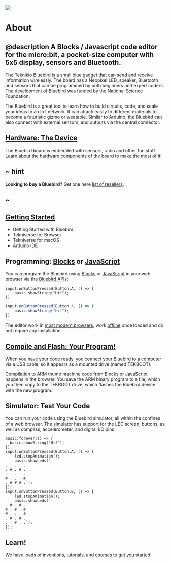 ![](/static/mb/device/header1.jpg)

# About

## @description A Blocks / Javascript code editor for the micro:bit, a pocket-size computer with 5x5 display, sensors and Bluetooth.

The [Teknikio Bluebird](https://www.teknikio.com/products/bluebird-beta-v1-6) is a [small blue gadget](/device) that can send and receive information wirelessly. The board has a Neopixel LED, speaker, Bluetooth and sensors that can be programmed by both beginners and expert coders. The development of Bluebird was funded by the National Science Foundation.


The Bluebird is a great tool to learn how to build circuits, code, and scale your ideas to an IoT network. It can attach easily to different materials to become a futuristic gizmo or weatable.  Similar to  Arduino, the Bluebird can also  connect with external sensors, and outputs via the central connector.


## [Hardware: The Device](/device)

The Bluebird board is embedded with sensors, radio and other fun stuff. Learn about the [hardware components](/device) of the board to make the most of it!

## ~ hint

**Looking to buy a Bluebird?** Get one here [list of resellers](https://www.teknikio.com/products/bluebird-beta-v1-6).

## ~
## [Getting Started](/device)

* Getting Started with Bluebird
* Tekniverse for Browser
* Tekniverse for macOS
* Arduino IDE

## Programming: [Blocks](/blocks) or [JavaScript](/javascript)

You can program the Bluebird using [Blocks](/blocks) or [JavaScript](/javascript) in your web browser via the [Bluebird APIs](/reference):

```block
input.onButtonPressed(Button.A, () => {
    basic.showString("Hi!");
})
```
```typescript
input.onButtonPressed(Button.A, () => {
    basic.showString("Hi!");
})
```

The editor work in [most modern browsers](/browsers), work [offline](/offline) once loaded and do not require any installation.

## [Compile and Flash: Your Program!](/device/usb)

When you have your code ready, you connect your Bluebird to a computer via a USB cable, so it appears as a mounted drive (named TEKBOOT).

Compilation to ARM thumb machine code from Blocks or JavaScript happens in the browser. You save the ARM binary program to a file, which you then copy to the TEKBOOT drive, which flashes the Bluebird device with the new program.


## Simulator: Test Your Code

You can run your code using the Bluebird simulator, all within the confines of a web browser. The simulator has support for the LED screen, buttons, as well as compass, accelerometer, and digital I/O pins.


```sim
basic.forever(() => {
  basic.showString("Hi!");
})
input.onButtonPressed(Button.A, () => {
    led.stopAnimation();
    basic.showLeds(`
. . . . .
. # . # .
. . . . .
# . . . #
. # # # .`);
});
input.onButtonPressed(Button.B, () => {
    led.stopAnimation();
    basic.showLeds(`
. # . # .
# . # . #
# . . . #
. # . # .
. . # . .`);
});
```

## Learn!

We have loads of [inventions](https://tekniverse.teknikio.com/resources/inventions), tutorials, and [courses](https://tekniverse.teknikio.com/resources/classes) to get you started!


<!--## C++ Runtime

The [C++ micro:bit runtime](http://lancaster-university.github.io/microbit-docs/), created at [Lancaster University](http://www.lancaster.ac.uk/), provides access to the hardware functions of the micro:bit,
as well as a set of helper functions (such as displaying a number/image/string on the LED screen).

The [micro:bit library](/reference) mirrors the functions of the C++ library.
When code is compiled to ARM machine code, the calls to JavaScript micro:bit functions are replaced with calls to the corresponding C++ functions.

## [Command Line Tools](/cli)

Looking to use @homeurl@ in your favorite editor? Install the [command line tools](/cli) and get rolling!

## [Extensions](/extensions)

Create, edit and distribute your own blocks and JavaScript using [extensions](/extensions). Extensions are hosted on GitHub and may be written using C++, JavaScript and/or ARM thumb.

## [Open Source](/open-source)

The code for the micro:bit is [open source](/open-source) on GitHub. Contributors are welcome!

```package
radio
```
-->
